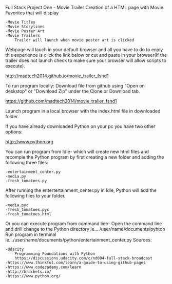 Full Stack Project One - Movie Trailer
Creation of a HTML page with Movie Favorites that will display  

    -Movie Titles
    -Movie Storylines
    -Movie Poster Art
    -Movie Trailers
        Trailer will launch when movie poster art is clicked
Webpage will lauch in your default browser and all you have to do to enjoy this experience is click the link below or cut and paste in your browser(If the trailer does not launch check to make sure your browser will allow scripts to execute). 

http://madtech2014.github.io/movie_trailer_fsnd1

To run program locally:
Download file from github using "Open on deskstop" or "Download Zip" under the Clone or Download tab.

https://github.com/madtech2014/movie_trailer_fsnd1
   
Launch program in a local browser with the index.html file in downloaded folder.

If you have already downloaded Python on your pc you have two other options:

http://www.python.org

You can run program from Idle- which will create new html files and recompie the Python program by first creating a new folder and adding the following three files:

    -entertainment_center.py
    -media.py
    -fresh_tomatoes.py

After running the entertertainment_center.py in Idle, Python will add the following files to your folder.

    -media.pyc
    -fresh_tomatoes.pyc
    -fresh_tomatoes.html
Or you can execute program from command line-
Open the command line and drill change to the Python directory
    ie... /user/name/documents/pyhton
Run program in terminal
    ie.../user/name/documents/python/entertainment_center.py
Sources:

    -Udacity 
        Programming Foundations with Python
        https://discussions.udacity.com/c/nd004-full-stack-broadcast
    -https://www.thinkful.com/learn/a-guide-to-using-github-pages
    -https://www.codecademy.com/learn
    -http://brackets.io/
    -https://www.python.org/